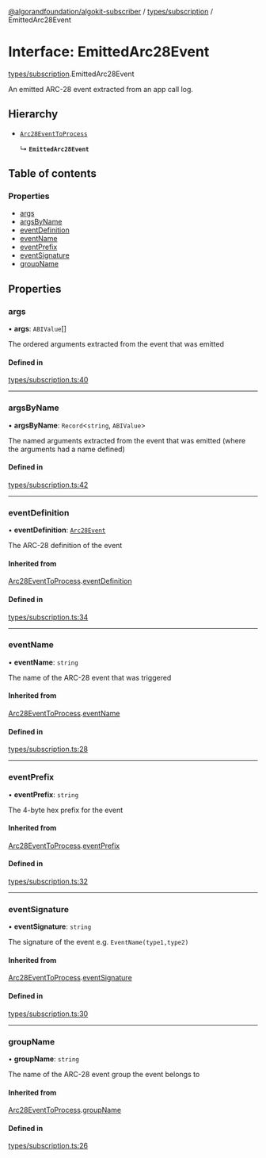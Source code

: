 [@algorandfoundation/algokit-subscriber](../README.md) / [types/subscription](../modules/types_subscription.md) / EmittedArc28Event

# Interface: EmittedArc28Event

[types/subscription](../modules/types_subscription.md).EmittedArc28Event

An emitted ARC-28 event extracted from an app call log.

## Hierarchy

- [`Arc28EventToProcess`](types_subscription.Arc28EventToProcess.md)

  ↳ **`EmittedArc28Event`**

## Table of contents

### Properties

- [args](types_subscription.EmittedArc28Event.md#args)
- [argsByName](types_subscription.EmittedArc28Event.md#argsbyname)
- [eventDefinition](types_subscription.EmittedArc28Event.md#eventdefinition)
- [eventName](types_subscription.EmittedArc28Event.md#eventname)
- [eventPrefix](types_subscription.EmittedArc28Event.md#eventprefix)
- [eventSignature](types_subscription.EmittedArc28Event.md#eventsignature)
- [groupName](types_subscription.EmittedArc28Event.md#groupname)

## Properties

### args

• **args**: `ABIValue`[]

The ordered arguments extracted from the event that was emitted

#### Defined in

[types/subscription.ts:40](https://github.com/algorandfoundation/algokit-subscriber-ts/blob/main/src/types/subscription.ts#L40)

___

### argsByName

• **argsByName**: `Record`\<`string`, `ABIValue`\>

The named arguments extracted from the event that was emitted (where the arguments had a name defined)

#### Defined in

[types/subscription.ts:42](https://github.com/algorandfoundation/algokit-subscriber-ts/blob/main/src/types/subscription.ts#L42)

___

### eventDefinition

• **eventDefinition**: [`Arc28Event`](types_subscription.Arc28Event.md)

The ARC-28 definition of the event

#### Inherited from

[Arc28EventToProcess](types_subscription.Arc28EventToProcess.md).[eventDefinition](types_subscription.Arc28EventToProcess.md#eventdefinition)

#### Defined in

[types/subscription.ts:34](https://github.com/algorandfoundation/algokit-subscriber-ts/blob/main/src/types/subscription.ts#L34)

___

### eventName

• **eventName**: `string`

The name of the ARC-28 event that was triggered

#### Inherited from

[Arc28EventToProcess](types_subscription.Arc28EventToProcess.md).[eventName](types_subscription.Arc28EventToProcess.md#eventname)

#### Defined in

[types/subscription.ts:28](https://github.com/algorandfoundation/algokit-subscriber-ts/blob/main/src/types/subscription.ts#L28)

___

### eventPrefix

• **eventPrefix**: `string`

The 4-byte hex prefix for the event

#### Inherited from

[Arc28EventToProcess](types_subscription.Arc28EventToProcess.md).[eventPrefix](types_subscription.Arc28EventToProcess.md#eventprefix)

#### Defined in

[types/subscription.ts:32](https://github.com/algorandfoundation/algokit-subscriber-ts/blob/main/src/types/subscription.ts#L32)

___

### eventSignature

• **eventSignature**: `string`

The signature of the event e.g. `EventName(type1,type2)`

#### Inherited from

[Arc28EventToProcess](types_subscription.Arc28EventToProcess.md).[eventSignature](types_subscription.Arc28EventToProcess.md#eventsignature)

#### Defined in

[types/subscription.ts:30](https://github.com/algorandfoundation/algokit-subscriber-ts/blob/main/src/types/subscription.ts#L30)

___

### groupName

• **groupName**: `string`

The name of the ARC-28 event group the event belongs to

#### Inherited from

[Arc28EventToProcess](types_subscription.Arc28EventToProcess.md).[groupName](types_subscription.Arc28EventToProcess.md#groupname)

#### Defined in

[types/subscription.ts:26](https://github.com/algorandfoundation/algokit-subscriber-ts/blob/main/src/types/subscription.ts#L26)
